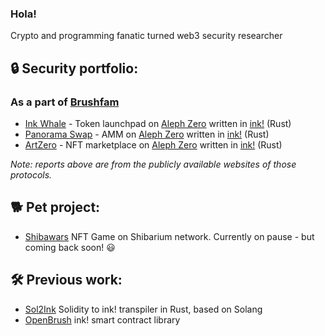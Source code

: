 ### Hola!

Crypto and programming fanatic turned web3 security researcher

## 🔒 Security portfolio:

### As a part of [Brushfam](https://brushfam.io)

- [Ink Whale](https://2364279095-files.gitbook.io/~/files/v0/b/gitbook-x-prod.appspot.com/o/spaces%2FL14My8oggxJwLrmNGe9e%2Fuploads%2FcukP52ehfiVVdrj8ctLd%2FAudit%20InkWhale%20__%20Brushfam.%20FINAL.pdf?alt=media&token=b1022d76-3aaa-429b-8bc7-72356486afab) - Token launchpad on [Aleph Zero](https://alephzero.org/) written in [ink!](https://github.com/paritytech/ink) (Rust)
- [Panorama Swap](https://panoramaswap.com/) - AMM on [Aleph Zero](https://alephzero.org/) written in [ink!](https://github.com/paritytech/ink) (Rust)
- [ArtZero](https://2269594053-files.gitbook.io/~/files/v0/b/gitbook-x-prod.appspot.com/o/spaces%2FIUePAHRueRJwqBWQY98a%2Fuploads%2FriYShPaMvjAizJoy8Xtq%2FBrushfam%20audit%20for%20ArtZero.pdf?alt=media&token=54ca8d0c-8ddc-4c02-9765-e566c3e84e62) - NFT marketplace on [Aleph Zero](https://alephzero.org/) written in [ink!](https://github.com/paritytech/ink) (Rust)

*Note: reports above are from the publicly available websites of those protocols.*

## 🐕 Pet project:
- [Shibawars](https://www.shibawars.net/) NFT Game on Shibarium network. Currently on pause - but coming back soon! 😃

## 🛠️ Previous work:

- [Sol2Ink](https://github.com/Brushfam/sol2ink) Solidity to ink! transpiler in Rust, based on Solang
- [OpenBrush](https://github.com/Brushfam/openbrush-contracts) ink! smart contract library

<!--
**coreggon11/coreggon11** is a ✨ _special_ ✨ repository because its `README.md` (this file) appears on your GitHub profile.

Here are some ideas to get you started:

- 🔭 I’m currently working on ...
- 🌱 I’m currently learning ...
- 👯 I’m looking to collaborate on ...
- 🤔 I’m looking for help with ...
- 💬 Ask me about ...
- 📫 How to reach me: ...
- 😄 Pronouns: ...
- ⚡ Fun fact: ...
-->
